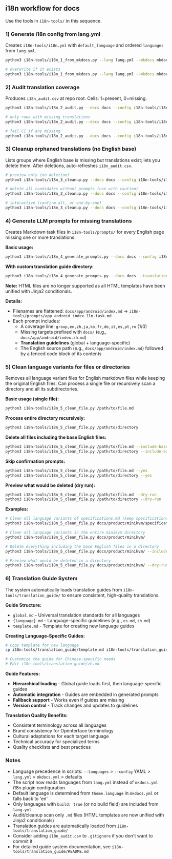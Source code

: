 ## i18n workflow for docs

Use the tools in `i18n-tools/` in this sequence.

### 1) Generate i18n config from lang.yml

Creates `i18n-tools/i18n.yml` with `default_language` and ordered `languages` from `lang.yml`.

```bash
python3 i18n-tools/i18n_1_from_mkdocs.py --lang lang.yml --mkdocs mkdocs.yml --output i18n-tools/i18n.yml

# overwrite if it exists
python3 i18n-tools/i18n_1_from_mkdocs.py --lang lang.yml --mkdocs mkdocs.yml --output i18n-tools/i18n.yml --force
```

### 2) Audit translation coverage

Produces `i18n_audit.csv` at repo root. Cells: 1=present, 0=missing.

```bash
python3 i18n-tools/i18n_2_audit.py --docs docs --config i18n-tools/i18n.yml --output i18n_audit.csv

# only rows with missing translations
python3 i18n-tools/i18n_2_audit.py --docs docs --config i18n-tools/i18n.yml --only-missing

# fail CI if any missing
python3 i18n-tools/i18n_2_audit.py --docs docs --config i18n-tools/i18n.yml --fail-on-missing
```

### 3) Cleanup orphaned translations (no English base)

Lists groups where English base is missing but translations exist; lets you delete them. After deletions, auto-refreshes `i18n_audit.csv`.

```bash
# preview only (no deletion)
python3 i18n-tools/i18n_3_cleanup.py --docs docs --config i18n-tools/i18n.yml --dry-run

# delete all candidates without prompts (use with caution)
python3 i18n-tools/i18n_3_cleanup.py --docs docs --config i18n-tools/i18n.yml --yes-all

# interactive (confirm all, or one-by-one)
python3 i18n-tools/i18n_3_cleanup.py --docs docs --config i18n-tools/i18n.yml
```

### 4) Generate LLM prompts for missing translations

Creates Markdown task files in `i18n-tools/prompts/` for every English page missing one or more translations.

**Basic usage:**

```bash
python3 i18n-tools/i18n_4_generate_prompts.py --docs docs --config i18n-tools/i18n.yml --output-dir i18n-tools/prompts --overwrite
```

**With custom translation guide directory:**

```bash
python3 i18n-tools/i18n_4_generate_prompts.py --docs docs --translation-guide-dir i18n-tools/translation_guide --overwrite
```

**Note:** HTML files are no longer supported as all HTML templates have been unified with Jinja2 conditionals.

**Details:**

- Filenames are flattened: `docs/app/android/index.md` -> `i18n-tools/prompts/app_android_index.llm-task.md`
- Each prompt includes:
  - A coverage line: `group,en,zh,ja,ko,fr,de,it,es,pt,ro` (1/0)
  - Missing targets prefixed with `docs/` (e.g., `docs/app/android/index.zh.md`)
  - **Translation guidelines** (global + language-specific)
  - The English source path (e.g., `docs/app/android/index.md`) followed by a fenced code block of its contents

### 5) Clean language variants for files or directories

Removes all language variant files for English markdown files while keeping the original English files. Can process a single file or recursively scan a directory and all its subdirectories.

**Basic usage (single file):**

```bash
python3 i18n-tools/i18n_5_clean_file.py /path/to/file.md
```

**Process entire directory recursively:**

```bash
python3 i18n-tools/i18n_5_clean_file.py /path/to/directory
```

**Delete all files including the base English files:**

```bash
python3 i18n-tools/i18n_5_clean_file.py /path/to/file.md --include-base
python3 i18n-tools/i18n_5_clean_file.py /path/to/directory --include-base
```

**Skip confirmation prompts:**

```bash
python3 i18n-tools/i18n_5_clean_file.py /path/to/file.md --yes
python3 i18n-tools/i18n_5_clean_file.py /path/to/directory --yes
```

**Preview what would be deleted (dry run):**

```bash
python3 i18n-tools/i18n_5_clean_file.py /path/to/file.md --dry-run
python3 i18n-tools/i18n_5_clean_file.py /path/to/directory --dry-run
```

**Examples:**

```bash
# Clean all language variants of specifications.md (keep specifications.md)
python3 i18n-tools/i18n_5_clean_file.py docs/product/minikvm/specifications.md

# Clean all language variants in the entire minikvm directory
python3 i18n-tools/i18n_5_clean_file.py docs/product/minikvm/

# Delete everything including the base English files in a directory
python3 i18n-tools/i18n_5_clean_file.py docs/product/minikvm/ --include-base --yes

# Preview what would be deleted in a directory
python3 i18n-tools/i18n_5_clean_file.py docs/product/minikvm/ --dry-run
```

### 6) Translation Guide System

The system automatically loads translation guides from `i18n-tools/translation_guide/` to ensure consistent, high-quality translations.

**Guide Structure:**

- `global.md` - Universal translation standards for all languages
- `{language}.md` - Language-specific guidelines (e.g., `es.md`, `zh.md`)
- `template.md` - Template for creating new language guides

**Creating Language-Specific Guides:**

```bash
# Copy template for new language
cp i18n-tools/translation_guide/template.md i18n-tools/translation_guide/zh.md

# Customize the guide for Chinese-specific needs
# Edit i18n-tools/translation_guide/zh.md
```

**Guide Features:**

- **Hierarchical loading** - Global guide loads first, then language-specific guides
- **Automatic integration** - Guides are embedded in generated prompts
- **Fallback support** - Works even if guides are missing
- **Version control** - Track changes and updates to guidelines

**Translation Quality Benefits:**

- Consistent terminology across all languages
- Brand consistency for Openterface terminology
- Cultural adaptations for each target language
- Technical accuracy for specialized terms
- Quality checklists and best practices

### Notes

- Language precedence in scripts: `--languages` > `--config` YAML > `lang.yml` > `mkdocs.yml` > defaults
- The script now reads languages from `lang.yml` instead of `mkdocs.yml` i18n plugin configuration
- Default language is determined from `theme.language` in `mkdocs.yml` or falls back to 'en'
- Only languages with `build: true` (or no build field) are included from `lang.yml`
- Audit/cleanup scan only `.md` files (HTML templates are now unified with Jinja2 conditionals)
- Translation guides are automatically loaded from `i18n-tools/translation_guide/`
- Consider adding `i18n_audit.csv` to `.gitignore` if you don't want to commit it
- For detailed guide system documentation, see `i18n-tools/translation_guide/README.md`
